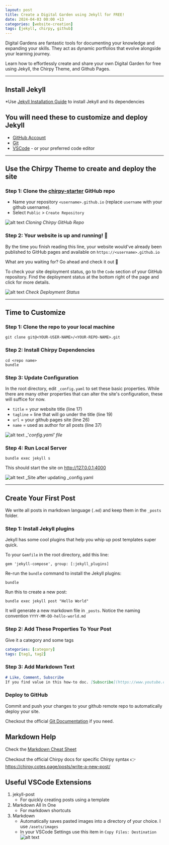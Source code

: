 ```yaml
---
layout: post
title: Create a Digital Garden using Jekyll for FREE!
date: 2024-04-03 00:00 +13
categories: [website-creation]
tags: [jekyll, chirpy, github]
---
```


Digital Gardens are fantastic tools for documenting your knowledge and expanding your skills. They act as dynamic portfolios that evolve alongside your learning journey.

Learn how to effortlessly create and share your own Digital Garden for free using Jekyll, the Chirpy Theme, and Github Pages.

---
## **Install Jekyll** 

*Use [Jekyll Installation Guide](https://jekyllrb.com/docs/installation/) to install Jekyll and its dependencies


## **You will need these to customize and deploy Jekyll**
-  [GitHub Account](https://github.com/) 
-  [Git](https://github.com/git-guides/install-git)
-  [VSCode](https://code.visualstudio.com/download) - or your preferred code editor


---
## **Use the Chirpy Theme to create and deploy the site**

### Step 1: Clone the [chirpy-starter](https://github.com/new?template_name=chirpy-starter&template_owner=cotes2020) GitHub repo

- Name your repository `<username>.github.io` (replace `username` with your github username). 
- Select `Public` > `Create Repository`

![alt text](/assets/images/2024-04-03-create-a-digital-garden/image.png)
_Cloning Chirpy GitHub Repo_


### Step 2: Your website is up and running! 🎉 
By the time you finish reading this line, your website would've already been published to GitHub pages and available on `https://<username>.github.io`

What are you waiting for? Go ahead and check it out 🙂 

To check your site deployment status, go to the `Code` section of your GitHub repository. Find the deployment status at the bottom right of the page and click for more details.

![alt text](/assets/images/2024-04-03-create-a-digital-garden/screenshot-202403230117.png)
_Check Deployment Status_



---
## **Time to Customize**

### Step 1: Clone the repo to your local machine 

```console
git clone git@<YOUR-USER-NAME>/<YOUR-REPO-NAME>.git
```

### Step 2: Install Chirpy Dependencies
```console
cd <repo name> 
bundle
```


### Step 3: Update Configuration

In the root directory, edit `_config.yaml` to set these basic properties. While there are many other properties that can alter the site's configuration, these will suffice for now.

-  `title` = your website title (line 17)
-  `tagline` = line that will go under the title (line 19)
-  `url` = your github pages site (line 26)
-  `name` = used as author for all posts (line 37)

![alt text](/assets/images/2024-04-03-create-a-digital-garden/screenshot-202403232147.png)
_'_config.yaml' file_



### Step 4: Run Local Server

```console
bundle exec jekyll s
``` 

This should start the site on http://127.0.0.1:4000

![alt text](/assets/images/2024-04-03-create-a-digital-garden/screenshot-202403232158.png)
_Site after updating _config.yaml 

---
## Create Your First Post
We write all posts in markdown language (`.md`) and keep them in the `_posts` folder.

### Step 1: Install Jekyll plugins
Jekyll has some cool plugins that help you whip up post templates super quick.

To your `Gemfile` in the root directory, add this line:
```console
gem 'jekyll-compose', group: [:jekyll_plugins]
```

Re-run the `bundle` command to install the Jekyll plugins:
```console
bundle
```

Run this to create a new post:
```console
bundle exec jekyll post "Hello World"
```

It will generate a new markdown file in `_posts`. Notice the naming convention `YYYY-MM-DD-hello-world.md`

### Step 2: Add These Properties To Your Post
Give it a category and some tags
```yaml
categories: [category]
tags: [tag1, tag2]
```

### Step 3: Add Markdown Text 
```markdown
# Like, Comment, Subscribe
If you find value in this how-to doc. [Subscribe](https://www.youtube.com/@geraldtui8445?sub_confirmation=1) to my YouTube channel for more tutorials just like this one. 👍 
```

### Deploy to GitHub 
Commit and push your changes to your github remote repo to automatically deploy your site. 

Checkout the official [Git Documentation](https://git-scm.com/doc) if you need. 

## Markdown Help 
Check the [Markdown Cheat Sheet](https://www.markdownguide.org/cheat-sheet/)

Checkout the official Chirpy docs for specific Chirpy syntax 👉 https://chirpy.cotes.page/posts/write-a-new-post/


## Useful VSCode Extensions 

1. jekyll-post 
    - For quickly creating posts using a template
2. Markdown All In One
    - For markdown shortcuts
3. Markdown 
   - Automatically saves pasted images into a directory of your choice. I use `/asets/images` 
   - In your VSCode Settings use this item in `Copy Files: Destination` 
    ![alt text](/assets/images/2024-04-03-create-a-digital-garden/screenshot-202403240149.png)
